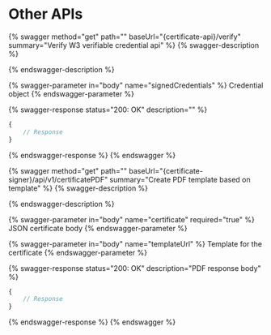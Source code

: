 # Other APIs



{% swagger method="get" path="" baseUrl="{certificate-api}/verify" summary="Verify W3 verifiable credential api" %}
{% swagger-description %}

{% endswagger-description %}

{% swagger-parameter in="body" name="signedCredentials" %}
Credential object
{% endswagger-parameter %}

{% swagger-response status="200: OK" description="" %}
```javascript
{
    // Response
}
```
{% endswagger-response %}
{% endswagger %}

{% swagger method="get" path="" baseUrl="{certificate-signer}/api/v1/certificatePDF" summary="Create PDF template based on template" %}
{% swagger-description %}

{% endswagger-description %}

{% swagger-parameter in="body" name="certificate" required="true" %}
JSON certificate body
{% endswagger-parameter %}

{% swagger-parameter in="body" name="templateUrl" %}
Template for the certificate
{% endswagger-parameter %}

{% swagger-response status="200: OK" description="PDF response body" %}
```javascript
{
    // Response
}
```
{% endswagger-response %}
{% endswagger %}

